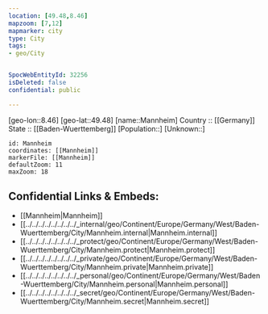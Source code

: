 ```yaml
---
location: [49.48,8.46] 
mapzoom: [7,12] 
mapmarker: city 
type: City
tags:
- geo/City


SpocWebEntityId: 32256
isDeleted: false
confidential: public

---
```

[geo-lon::8.46] 
[geo-lat::49.48] 
[name::Mannheim] 
Country :: [[Germany]]  
State :: [[Baden-Wuerttemberg]] 
[Population::] 
[Unknown::] 


```leaflet
id: Mannheim
coordinates: [[Mannheim]] 
markerFile: [[Mannheim]] 
defaultZoom: 11 
maxZoom: 18
```


## Confidential Links & Embeds: 
- [[Mannheim|Mannheim]]  
- [[../../../../../../../../_internal/geo/Continent/Europe/Germany/West/Baden-Wuerttemberg/City/Mannheim.internal|Mannheim.internal]] 
- [[../../../../../../../../_protect/geo/Continent/Europe/Germany/West/Baden-Wuerttemberg/City/Mannheim.protect|Mannheim.protect]] 
- [[../../../../../../../../_private/geo/Continent/Europe/Germany/West/Baden-Wuerttemberg/City/Mannheim.private|Mannheim.private]] 
- [[../../../../../../../../_personal/geo/Continent/Europe/Germany/West/Baden-Wuerttemberg/City/Mannheim.personal|Mannheim.personal]] 
- [[../../../../../../../../_secret/geo/Continent/Europe/Germany/West/Baden-Wuerttemberg/City/Mannheim.secret|Mannheim.secret]] 
